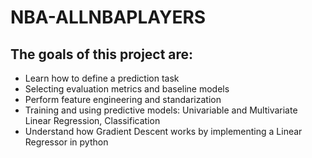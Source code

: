 # NBA-ALLNBAPLAYERS


## The goals of this project are:
- Learn how to define a prediction task
- Selecting evaluation metrics and baseline models
- Perform feature engineering and standarization
- Training and using predictive models: Univariable and Multivariate Linear Regression, Classification
- Understand how Gradient Descent works by implementing a Linear Regressor in python
